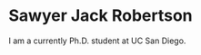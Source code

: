 <script type="text/javascript" id="MathJax-script" async
  src="https://cdn.jsdelivr.net/npm/mathjax@3/es5/tex-mml-chtml.js">
</script>

# Sawyer Jack Robertson

I am a currently Ph.D. student at UC San Diego.

<!-- \\(\int_a^b f(x)\mathrm{d}x\\)

$$\int_a^b f(x)\mathrm{d}x $$ -->
